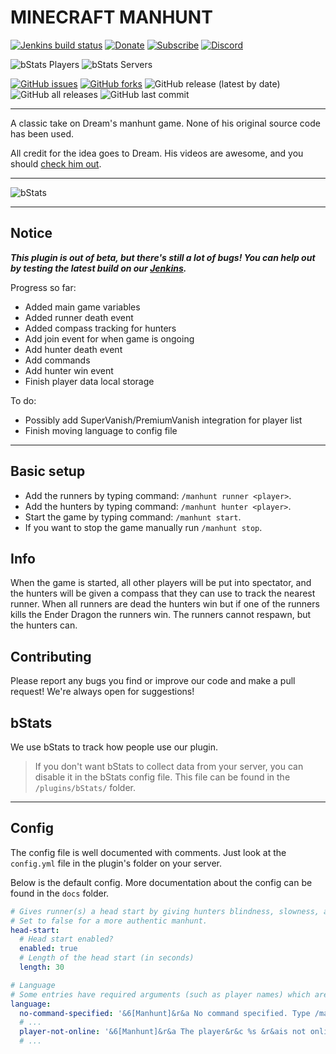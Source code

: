 # MINECRAFT MANHUNT


[![Jenkins build status](https://ci.radialbog9.uk/job/Minecraft%20Manhunt/badge/icon?style=flat-square)](https://ci.radialbog9.uk/job/Minecraft%20Manhunt/)
[![Donate](https://img.shields.io/badge/donate-PayPal-orange?style=flat-square&logo=paypal)](https://www.paypal.com/cgi-bin/webscr?cmd=_s-xclick&hosted_button_id=5DFKLGMU7QAMU&source=url)
[![Subscribe](https://img.shields.io/badge/subscribe-YouTube-orange?style=flat-square&logo=youtube)](https://bit.ly/Sub2Radialbog9)
[![Discord](https://img.shields.io/discord/450232632798740480?style=flat-square&color=orange&logo=discord)](https://discord.gg/drtz8wm)

![bStats Players](https://img.shields.io/bstats/players/9573?style=for-the-badge&color=yellow)
![bStats Servers](https://img.shields.io/bstats/servers/9573?style=for-the-badge&color=yellow)

[![GitHub issues](https://img.shields.io/github/issues/Radialbog9/MinecraftManhunt?style=for-the-badge&color=blue&logo=github)](https://github.com/Radialbog9/MinecraftManhunt/issues)
[![GitHub forks](https://img.shields.io/github/forks/Radialbog9/MinecraftManhunt?style=for-the-badge&color=blue&logo=github)](https://github.com/Radialbog9/MinecraftManhunt/network)
![GitHub release (latest by date)](https://img.shields.io/github/v/release/Radialbog9/MinecraftManhunt?style=for-the-badge&color=blue&logo=github)
![GitHub all releases](https://img.shields.io/github/downloads/Radialbog9/MinecraftManhunt/total?style=for-the-badge&color=blue&logo=github)
![GitHub last commit](https://img.shields.io/github/last-commit/Radialbog9/MinecraftManhunt?color=blue&style=for-the-badge&logo=github)

---

A classic take on Dream's manhunt game. 
None of his original source code has been used.

All credit for the idea goes to Dream. 
His videos are awesome, and you should [check him out](https://www.youtube.com/Dream). 

---

![bStats](https://bstats.org/signatures/bukkit/MinecraftManhunt.svg)

---

## Notice
___This plugin is out of beta, but there's still a lot of bugs! You can help out by testing the latest build on our [Jenkins](https://ci.radialbog9.uk/job/Minecraft%20Manhunt/).___

Progress so far:
* Added main game variables
* Added runner death event
* Added compass tracking for hunters
* Add join event for when game is ongoing
* Add hunter death event
* Add commands
* Add hunter win event
* Finish player data local storage

To do:
* Possibly add SuperVanish/PremiumVanish integration for player list
* Finish moving language to config file

---

## Basic setup
* Add the runners by typing command: `/manhunt runner <player>`.
* Add the hunters by typing command: `/manhunt hunter <player>`.
* Start the game by typing command: `/manhunt start`.
* If you want to stop the game manually run `/manhunt stop`.

## Info
When the game is started, all other players will be put into spectator, and the hunters will be given a compass that they can use to track the nearest runner. 
When all runners are dead the hunters win but if one of the runners kills the Ender Dragon the runners win. 
The runners cannot respawn, but the hunters can.

## Contributing
Please report any bugs you find or improve our code and make a pull request! 
We're always open for suggestions!

## bStats
We use bStats to track how people use our plugin.
> If you don't want bStats to collect data from your server, you can disable it in the bStats config file. This file can be found in the `/plugins/bStats/` folder.

---

## Config
The config file is well documented with comments. Just look at the `config.yml` file in the plugin's folder on your server.

Below is the default config. More documentation about the config can be found in the `docs` folder.
```yaml
# Gives runner(s) a head start by giving hunters blindness, slowness, and weakness
# Set to false for a more authentic manhunt.
head-start:
  # Head start enabled?
  enabled: true
  # Length of the head start (in seconds)
  length: 30

# Language
# Some entries have required arguments (such as player names) which are indicated by '%s'
language:
  no-command-specified: '&6[Manhunt]&r&a No command specified. Type /manhunt help for command help.'
  # ...
  player-not-online: '&6[Manhunt]&r&a The player&r&c %s &r&ais not online!' # '%s' is replaced with the player name #
  # ...
```
